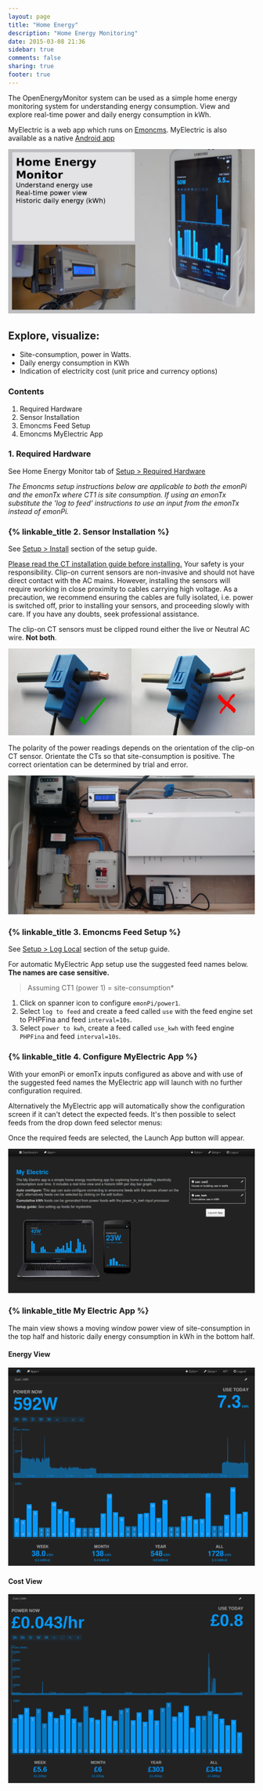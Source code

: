 ```yaml
---
layout: page
title: "Home Energy"
description: "Home Energy Monitoring"
date: 2015-03-08 21:36
sidebar: true
comments: false
sharing: true
footer: true
---
```


The OpenEnergyMonitor system can be used as a simple home energy monitoring system for understanding energy consumption.
View and explore real-time power and daily energy consumption in kWh.

MyElectric is a web app which runs on [Emoncms](https://Emoncms.org). MyElectric is also available as a native [Android app](https://play.google.com/store/apps/details?id=org.emoncms.myapps&utm_source=global_co&utm_medium=prtnr&utm_content=Mar2515&utm_campaign=PartBadge&pcampaignid=MKT-Other-global-all-co-prtnr-py-PartBadge-Mar2515-1)

![MyElectric](/images/applications/home-energy/home-energy-front.jpg)

## Explore, visualize:

 - Site-consumption, power in Watts.
 - Daily energy consumption in KWh
 - Indication of electricity cost (unit price and currency options)

### Contents

 1. Required Hardware
 2. Sensor Installation
 3. Emoncms Feed Setup
 4. Emoncms MyElectric App

### 1. Required Hardware

See Home Energy Monitor tab of [Setup > Required Hardware](/setup/)

*The Emoncms setup instructions below are applicable to both the emonPi and the emonTx where CT1 is site consumption. If using an emonTx substitute the 'log to feed' instructions to use an input from the emonTx instead of emonPi.*

### {% linkable_title 2. Sensor Installation %}

See [Setup > Install](/setup/install) section of the setup guide.

<p class='note warning'>
<a href="https://openenergymonitor.org/emon/Current_Transformer_Installation">Please read the CT installation guide before installing.</a>
Your safety is your responsibility. Clip-on current sensors are non-invasive and should not have direct contact with the AC mains. However, installing the sensors will require working in close proximity to cables carrying high voltage. As a precaution, we recommend ensuring the cables are fully isolated, i.e. power is switched off, prior to installing your sensors, and proceeding slowly with care. If you have any doubts, seek professional assistance.
</p>

<p class='note'>
The clip-on CT sensors must be clipped round either the live or Neutral AC wire. <strong>Not both</strong>.
</p>

![CT sensor installation ](/images/applications/solar-pv/ctinstall.jpg)

<p class='note'>
The polarity of the power readings depends on the orientation of the clip-on CT sensor. Orientate the CTs so that site-consumption is positive. The correct orientation can be determined by trial and error.
</p>

![home energy2](/images/applications/home-energy/emonpi-install2.jpg)


### {% linkable_title 3. Emoncms Feed Setup %}

See [Setup > Log Local](/setup/local) section of the setup guide.

For automatic MyElectric App setup use the suggested feed names below. **The names are case sensitive.**

> Assuming CT1 (power 1) = site-consumption*

 1. Click on spanner icon to configure `emonPi/power1`.
 2. Select `log to feed` and create a feed called `use` with the feed engine set to PHPFina and feed `interval=10s`.
 3. Select `power to kwh`, create a feed called `use_kwh` with feed engine `PHPFina` and feed `interval=10s`.

### {% linkable_title 4. Configure MyElectric App %}

With your emonPi or emonTx inputs configured as above and with use of the suggested feed names the MyElectric app will launch with no further configuration required.

Alternatively the MyElectric app will automatically show the configuration screen if it can't detect the expected feeds. It's then possible to select feeds from the drop down feed selector menus:

Once the required feeds are selected, the Launch App button will appear.

![MyElectric Config](/images/applications/home-energy/myelectric_config.png)

### {% linkable_title My Electric App %}

The main view shows a moving window power view of site-consumption in the top half and historic daily energy consumption in kWh in the bottom half.

#### Energy View 

![MyElectric Web App](/images/applications/home-energy/myelectric_webapp.png)

#### Cost View

![MyElectric Web App](/images/applications/home-energy/myelectric_cost.png)



